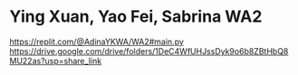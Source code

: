 # Ying Xuan, Yao Fei, Sabrina WA2
https://replit.com/@AdinaYKWA/WA2#main.py
https://drive.google.com/drive/folders/1DeC4WfUHJssDyk9o6b8ZBtHbQ8MU22as?usp=share_link

